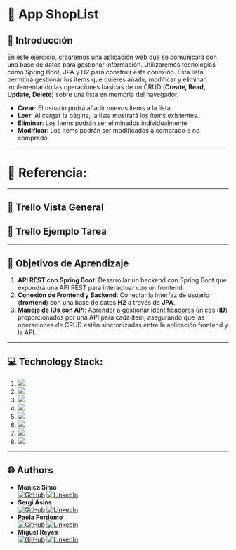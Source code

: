 # 🛒 **App ShopList**

## 📝 **Introducción**

En este ejercicio, crearemos una aplicación web que se comunicará con una base de datos para gestionar información. Utilizaremos tecnologías como Spring Boot, JPA y H2 para construir esta conexión. 
Esta lista permitirá gestionar los ítems que quieres añadir, modificar y eliminar, implementando las operaciones básicas de un CRUD (**Create, Read, Update, Delete**) sobre una lista en memoria del navegador.

- **Crear**: El usuario podrá añadir nuevos ítems a la lista.
- **Leer**: Al cargar la página, la lista mostrará los ítems existentes.
- **Eliminar**: Los ítems podrán ser eliminados individualmente.
- **Modificar**: Los items podrán ser modificados a comprado o no comprado.

---

# 🛒 **Referencia:**


---

## 📝 **Trello Vista General**


## 📝 **Trello Ejemplo Tarea**


---

## 🎯 **Objetivos de Aprendizaje**

1. **API REST con Spring Boot**: Desarrollar un backend con Spring Boot que expondrá una API REST para interactuar con un frontend.
2. **Conexión de Frontend y Backend**: Conectar la interfaz de usuario (**frontend**) con una base de datos **H2** a través de **JPA**.
3. **Manejo de IDs con API**: Aprender a gestionar identificadores únicos (**ID**) proporcionados por una API para cada ítem, asegurando que las operaciones de CRUD estén sincronizadas entre la aplicación frontend y la API.

---

## 💻 Technology Stack:

1.  <img src= "https://shields.io/badge/JavaScript-F7DF1E?logo=JavaScript&logoColor=000&style=flat-square"/>
2.  <img src= "https://img.shields.io/badge/Visual%20Studio%20Code-007ACC?logo=visualstudiocode&logoColor=fff&style=plastic"/>
3.  <img src= "https://img.shields.io/badge/-Postman-FF6C37?style=flat&logo=postman&logoColor=white"/>
4.  <img src= "https://img.shields.io/badge/Java-ED8B00?style=for-the-badge&logo=openjdk&logoColor=white"/>
5.  <img src="https://img.shields.io/badge/Intellij%20Idea-000?logo=intellij-idea&amp;style=for-the-badge"/>
6.  <img src= "https://img.shields.io/badge/github-%23121011.svg?&style=for-the-badge&logo=github&logoColor=white"/>
7.  <img src= "https://shields.io/badge/simple__diarizer-Trello-blue?logo=Trello&style=flat"/>
8.  <img src= "https://img.shields.io/badge/Lucid-282C33?logo=lucid&logoColor=fff&style=for-the-badge"/>

---

## 🌐 Authors

- **Mònica Simó**                      
  [<img src="https://img.shields.io/badge/github-%23121011.svg?&style=for-the-badge&logo=github&logoColor=white" alt="GitHub" />](https://github.com/monicasimoF5) 
  [<img src="https://img.shields.io/badge/LinkedIn-0077B5?style=for-the-badge&logo=linkedin&logoColor=white" alt="LinkedIn" />](https://www.linkedin.com/in/mónica-simó/)
- **Sergi Asins**                      
  [<img src="https://img.shields.io/badge/github-%23121011.svg?&style=for-the-badge&logo=github&logoColor=white" alt="GitHub" />](https://github.com/SergiAsins) 
  [<img src="https://img.shields.io/badge/LinkedIn-0077B5?style=for-the-badge&logo=linkedin&logoColor=white" alt="LinkedIn" />](https://www.linkedin.com/in/sergiasins)
- **Paola Perdomo**                      
  [<img src="https://img.shields.io/badge/github-%23121011.svg?&style=for-the-badge&logo=github&logoColor=white" alt="GitHub" />](https://github.com/Paola077) 
  [<img src="https://img.shields.io/badge/LinkedIn-0077B5?style=for-the-badge&logo=linkedin&logoColor=white" alt="LinkedIn" />](https://www.linkedin.com/in/paolaperdomo07/)
- **Miguel Reyes**                              
  [<img src="https://img.shields.io/badge/github-%23121011.svg?&style=for-the-badge&logo=github&logoColor=white" alt="GitHub" />](https://github.com/MIANREVA2024) 
  [<img src="https://img.shields.io/badge/LinkedIn-0077B5?style=for-the-badge&logo=linkedin&logoColor=white" alt="LinkedIn" />](https://www.linkedin.com/in/miguelreyesvasquez/)

